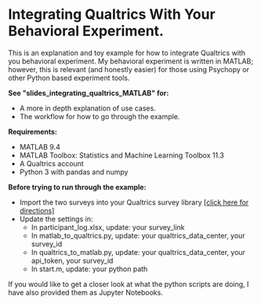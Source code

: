 # Integrating Qualtrics With Your Behavioral Experiment.
This is an explanation and toy example for how to integrate Qualtrics with you behavioral experiment. My behavioral experiment is written in MATLAB; however, this is relevant (and honestly easier) for those using Psychopy or other Python based experiment tools.

**See "slides_integrating_qualtrics_MATLAB" for:**
- A more in depth explanation of use cases.
- The workflow for how to go through the example.

**Requirements:** 
- MATLAB 9.4
- MATLAB Toolbox: Statistics and Machine Learning Toolbox 11.3
- A Qualtrics account
- Python 3 with pandas and numpy

**Before trying to run through the example:**
- Import the two surveys into your Qualtrics survey library [[click here for directions]](https://www.qualtrics.com/support/survey-platform/my-projects/creating-a-project/#CreatingFromAFile)
- Update the settings in:
  - In participant_log.xlsx, update: your survey_link
  - In matlab_to_qualtrics.py, update: your qualtrics_data_center, your survey_id
  - In qualtrics_to_matlab.py, update: your qualtrics_data_center, your api_token, your survey_id
  - In start.m, update: your python path
  
If you would like to get a closer look at what the python scripts are doing, I have also provided them as Jupyter Notebooks.
